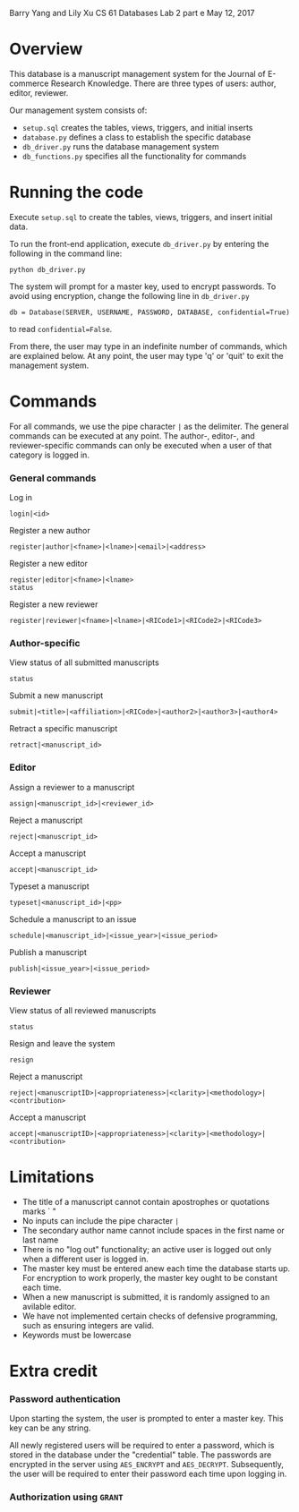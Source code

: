 Barry Yang and Lily Xu
CS 61 Databases
Lab 2 part e
May 12, 2017


# Overview

This database is a manuscript management system for the Journal of E-commerce Research Knowledge. There are three types of users: author, editor, reviewer. 

Our management system consists of: 
- `setup.sql` creates the tables, views, triggers, and initial inserts
- `database.py` defines a class to establish the specific database
- `db_driver.py` runs the database management system
- `db_functions.py` specifies all the functionality for commands


# Running the code

Execute `setup.sql` to create the tables, views, triggers, and insert initial data. 

To run the front-end application, execute `db_driver.py` by entering the following in the command line:
```
python db_driver.py
```

The system will prompt for a master key, used to encrypt passwords. To avoid using encryption, change the following line in `db_driver.py`
```
db = Database(SERVER, USERNAME, PASSWORD, DATABASE, confidential=True)
```
to read `confidential=False`.

From there, the user may type in an indefinite number of commands, which are explained below. At any point, the user may type 'q' or 'quit' to exit the management system. 


# Commands
For all commands, we use the pipe character `|` as the delimiter. The general commands can be executed at any point. The author-, editor-, and reviewer-specific commands can only be executed when a user of that category is logged in.

### General commands
Log in
```
login|<id>
```
Register a new author
```
register|author|<fname>|<lname>|<email>|<address>
```
Register a new editor
```
register|editor|<fname>|<lname>
status
```
Register a new reviewer
```
register|reviewer|<fname>|<lname>|<RICode1>|<RICode2>|<RICode3>
```


### Author-specific
View status of all submitted manuscripts
```
status
```
Submit a new manuscript
```
submit|<title>|<affiliation>|<RICode>|<author2>|<author3>|<author4>
```
Retract a specific manuscript
```
retract|<manuscript_id>
```


### Editor
Assign a reviewer to a manuscript
```
assign|<manuscript_id>|<reviewer_id>
```
Reject a manuscript
```
reject|<manuscript_id>
```
Accept a manuscript
```
accept|<manuscript_id>
```
Typeset a manuscript
```
typeset|<manuscript_id>|<pp>
```
Schedule a manuscript to an issue
```
schedule|<manuscript_id>|<issue_year>|<issue_period>
```
Publish a manuscript
```
publish|<issue_year>|<issue_period>
```


### Reviewer
View status of all reviewed manuscripts
```
status
```
Resign and leave the system
```
resign
```
Reject a manuscript
```
reject|<manuscriptID>|<appropriateness>|<clarity>|<methodology>|<contribution>
```
Accept a manuscript
```
accept|<manuscriptID>|<appropriateness>|<clarity>|<methodology>|<contribution>
```


# Limitations
- The title of a manuscript cannot contain apostrophes or quotations marks ` "
- No inputs can include the pipe character `|`
- The secondary author name cannot include spaces in the first name or last name
- There is no "log out" functionality; an active user is logged out only when a different user is logged in. 
- The master key must be entered anew each time the database starts up. For encryption to work properly, the master key ought to be constant each time.
- When a new manuscript is submitted, it is randomly assigned to an avilable editor.
- We have not implemented certain checks of defensive programming, such as ensuring integers are valid. 
- Keywords must be lowercase


# Extra credit

### Password authentication
Upon starting the system, the user is prompted to enter a master key. This key can be any string.

All newly registered users will be required to enter a password, which is stored in the database under the "credential" table. The passwords are encrypted in the server using `AES_ENCRYPT` and `AES_DECRYPT`. Subsequently, the user will be required to enter their password each time upon logging in. 


### Authorization using `GRANT`


